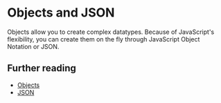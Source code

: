 # Objects and JSON

Objects allow you to create complex datatypes. Because of JavaScript's flexibility, you can create them on the fly through JavaScript Object Notation or JSON.

## Further reading

- [Objects](https://developer.mozilla.org/en-US/docs/Web/JavaScript/Reference/Global_Objects/Object)
- [JSON](https://developer.mozilla.org/en-US/docs/Web/JavaScript/Reference/Global_Objects/JSON)
